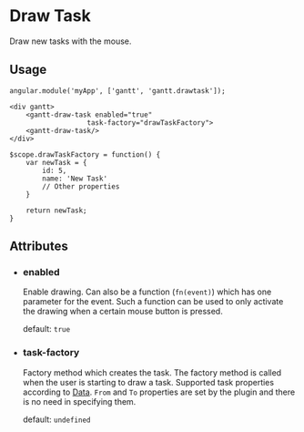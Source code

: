 # Draw Task

Draw new tasks with the mouse.

## Usage

    angular.module('myApp', ['gantt', 'gantt.drawtask']);

<!-- -->

    <div gantt>
        <gantt-draw-task enabled="true"
                       task-factory="drawTaskFactory">
        <gantt-draw-task/>
    </div>
 
<!-- -->
   
    $scope.drawTaskFactory = function() {
        var newTask = {
            id: 5,
            name: 'New Task'
            // Other properties
        }
       
        return newTask;
    }

## Attributes

- ### enabled

    Enable drawing. Can also be a function (`fn(event)`) which has one parameter for the event. Such a function can be used to only activate the drawing when a certain mouse button is pressed.
    
    default: `true`

- ### task-factory

    Factory method which creates the task. The factory method is called when the user is starting to draw a task. Supported task properties according to [Data](../configuration/data.md). `From` and `To` properties are set by the plugin and there is no need in specifying them.
    
    default: `undefined`
